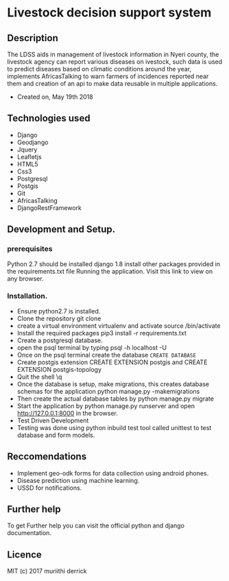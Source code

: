 # Livestock decision support system

## Description
The LDSS aids in management of livestock information in Nyeri county, the livestock agency can report various diseases on ivestock, such data is used to predict diseases based on climatic conditions around the year, implements AfricasTalking to warn farmers of incidences reported near them and creation of an api to make data reusable in multiple applications.

- Created on, May 19th 2018


## Technologies used
- Django
- Geodjango
- Jquery
- Leafletjs
- HTML5
- Css3
- Postgresql
- Postgis
- Git
- AfricasTalking
- DjangoRestFramework

## Development and Setup.

### prerequisites

Python 2.7 should be installed
django 1.8
install other packages provided in the requirements.txt file
Running the application.
Visit this link to view on any browser.

### Installation.

- Ensure python2.7 is installed.
- Clone the repository git clone
- create a virtual environment virtualenv and activate source /bin/activate
- Install the required packages pip3 install -r requirements.txt
- Create a postgresql database.
- open the psql terminal by typing psql -h localhost -U
- Once on the psql terminal create the database ```CREATE DATABASE ```
- Create postgis extension CREATE EXTENSION postgis and CREATE EXTENSION postgis-topology
- Quit the shell \q
- Once the database is setup, make migrations, this creates database schemas for the application python manage.py -makemigrations
- Then create the actual database tables by python manage.py migrate
- Start the application by python manage.py runserver and open http://127.0.0.1:8000 in the browser.
- Test Driven Development
- Testing was done using python inbuild test tool called unittest to test database and form models.

## Reccomendations
- Implement geo-odk forms for data collection using android phones.
- Disease prediction using machine learning.
- USSD for notifications.

## Further help
To get Further help you can visit the official python and django documentation.

## Licence
MIT (c) 2017 muriithi derrick
